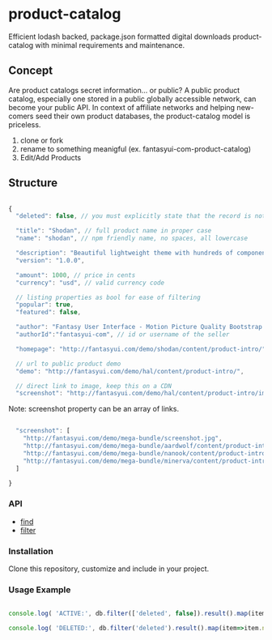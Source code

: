 # product-catalog
Efficient lodash backed, package.json formatted digital downloads product-catalog with minimal requirements and maintenance.

## Concept

Are product catalogs secret information... or public? A public product catalog,
especially one stored in a public globally accessible network, can become your
public API. In context of affiliate networks and helping new-comers seed their
own product databases, the product-catalog model is priceless.

1. clone or fork
2. rename to something meanigful (ex. fantasyui-com-product-catalog)
3. Edit/Add Products

## Structure

```JavaScript

{
  "deleted": false, // you must explicitly state that the record is not deleted

  "title": "Shodan", // full product name in proper case
  "name": "shodan", // npm friendly name, no spaces, all lowercase

  "description": "Beautiful lightweight theme with hundreds of components",
  "version": "1.0.0",

  "amount": 1000, // price in cents
  "currency": "usd", // valid currency code

  // listing properties as bool for ease of filtering
  "popular": true,
  "featured": false,

  "author": "Fantasy User Interface - Motion Picture Quality Bootstrap 4 Fantasy UI Kits",
  "authorId":"fantasyui-com", // id or username of the seller

  "homepage": "http://fantasyui.com/demo/shodan/content/product-intro/",

  // url to public product demo
  "demo": "http://fantasyui.com/demo/hal/content/product-intro/",

  // direct link to image, keep this on a CDN
  "screenshot": "http://fantasyui.com/demo/hal/content/product-intro/images/product-intro.jpg"


```

Note: screenshot property can be an array of links.

```JavaScript

  "screenshot": [
    "http://fantasyui.com/demo/mega-bundle/screenshot.jpg",
    "http://fantasyui.com/demo/mega-bundle/aardwolf/content/product-intro/images/product-intro.jpg",
    "http://fantasyui.com/demo/mega-bundle/nanook/content/product-intro/images/product-intro.jpg",
    "http://fantasyui.com/demo/mega-bundle/minerva/content/product-intro/images/product-intro.jpg"
  ]

}
```




### API

- [find](https://lodash.com/docs#find)
- [filter](https://lodash.com/docs#filter)

### Installation

Clone this repository, customize and include in your project.

### Usage Example

```JavaScript

console.log( 'ACTIVE:', db.filter(['deleted', false]).result().map(item=>item.name) );

console.log( 'DELETED:', db.filter('deleted').result().map(item=>item.name) );


```
